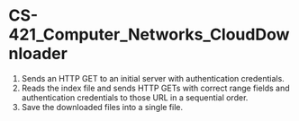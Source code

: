 # CS-421_Computer_Networks_CloudDownloader

1.	Sends an HTTP GET to an initial server with authentication credentials.
2.	Reads the index file and sends HTTP GETs with correct range fields and authentication credentials to those URL in a sequential order.
3.	Save the downloaded files into a single file. 
